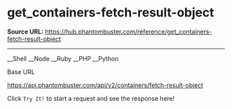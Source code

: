 # get_containers-fetch-result-object

**Source URL:** https://hub.phantombuster.com/reference/get_containers-fetch-result-object

---

__Shell __Node __Ruby __PHP __Python

Base URL

https://api.phantombuster.com/api/v2/containers/fetch-result-object

Click `Try It!` to start a request and see the response here!